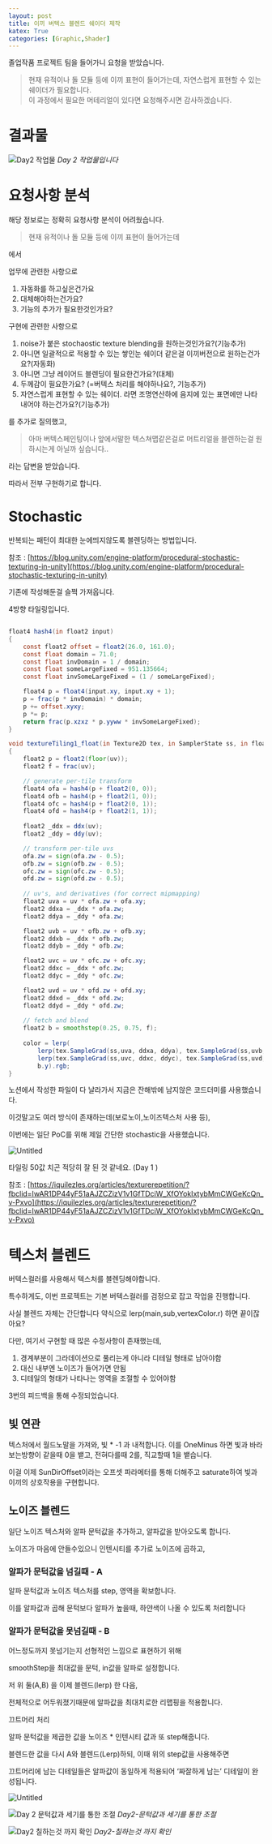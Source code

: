 ```yaml
---
layout: post
title: 이끼 버텍스 블렌드 쉐이더 제작
katex: True
categories: [Graphic,Shader]
---
```


졸업작품 프로젝트 팀을 들어가니 요청을 받았습니다.

> 현재 유적이나 돌 모듈 등에 이끼 표현이 들어가는데, 자연스럽게 표현할 수 있는 쉐이더가 필요합니다. <br/>이 과정에서 필요한 머테리얼이 있다면 요청해주시면 감사하겠습니다.
> 

# 결과물

![Day2 작업물](/assets/MosssVertexColorBlend/mossBlendPaint.gif)
*Day 2 작업물입니다*

# 요청사항 분석

해당 정보로는 정확히 요청사항 분석이 어려웠습니다.

> 현재 유적이나 돌 모듈 등에 이끼 표현이 들어가는데
> 

에서 

업무에 관련한 사항으로

1. 자동화를 하고싶은건가요
2. 대체해야하는건가요?
3. 기능의 추가가 필요한것인가요?

구현에 관련한 사항으로

1. noise가 붙은 stochaostic texture blending을 원하는것인가요?(기능추가)
2. 아니면 일괄적으로 적용할 수 있는 쌓인눈 쉐이더 같은걸 이끼버전으로 원하는건가요?(자동화)
3. 아니면 그냥 레이어드 블렌딩이 필요한건가요?(대체)
4. 두께감이 필요한가요? (=버텍스 처리를 해야하나요?, 기능추가)
5. 자연스럽게 표현할 수 있는 쉐이더. 라면 조명연산하에 음지에 있는 표면에만 나타내어야 하는건가요?(기능추가)

를 추가로 질의했고,

> 아마 버텍스페인팅이나 앞에서말한 텍스쳐맵같은걸로 머트리얼을 블렌하는걸 원하시는게 아닐까 싶습니다..
> 

라는 답변을 받았습니다.

따라서 전부 구현하기로 합니다.

# Stochastic

반복되는 패턴이 최대한 눈에띄지않도록 블렌딩하는 방법입니다.

참조 : [https://blog.unity.com/engine-platform/procedural-stochastic-texturing-in-unity](https://blog.unity.com/engine-platform/procedural-stochastic-texturing-in-unity)

기존에 작성해둔걸 슬쩍 가져옵니다.

4방향 타일링입니다.

```glsl

float4 hash4(in float2 input)
{
    const float2 offset = float2(26.0, 161.0);
    const float domain = 71.0;
    const float invDomain = 1 / domain;
    const float someLargeFixed = 951.135664;
    const float invSomeLargeFixed = (1 / someLargeFixed);

    float4 p = float4(input.xy, input.xy + 1);
    p = frac(p * invDomain) * domain;
    p += offset.xyxy;
    p *= p;
    return frac(p.xzxz * p.yyww * invSomeLargeFixed);
}

void textureTiling1_float(in Texture2D tex, in SamplerState ss, in float2 uv, out float3 color)
{
    float2 p = float2(floor(uv));
    float2 f = frac(uv);

    // generate per-tile transform
    float4 ofa = hash4(p + float2(0, 0));
    float4 ofb = hash4(p + float2(1, 0));
    float4 ofc = hash4(p + float2(0, 1));
    float4 ofd = hash4(p + float2(1, 1));
    
    float2 _ddx = ddx(uv);
    float2 _ddy = ddy(uv);

    // transform per-tile uvs
    ofa.zw = sign(ofa.zw - 0.5);
    ofb.zw = sign(ofb.zw - 0.5);
    ofc.zw = sign(ofc.zw - 0.5);
    ofd.zw = sign(ofd.zw - 0.5);
    
    // uv's, and derivatives (for correct mipmapping)
    float2 uva = uv * ofa.zw + ofa.xy;
    float2 ddxa = _ddx * ofa.zw;
    float2 ddya = _ddy * ofa.zw;

    float2 uvb = uv * ofb.zw + ofb.xy;
    float2 ddxb = _ddx * ofb.zw;
    float2 ddyb = _ddy * ofb.zw;

    float2 uvc = uv * ofc.zw + ofc.xy;
    float2 ddxc = _ddx * ofc.zw;
    float2 ddyc = _ddy * ofc.zw;

    float2 uvd = uv * ofd.zw + ofd.xy;
    float2 ddxd = _ddx * ofd.zw;
    float2 ddyd = _ddy * ofd.zw;
    
    // fetch and blend
    float2 b = smoothstep(0.25, 0.75, f);
    
    color = lerp(
        lerp(tex.SampleGrad(ss,uva, ddxa, ddya), tex.SampleGrad(ss,uvb, ddxb, ddyb), b.x),
        lerp(tex.SampleGrad(ss,uvc, ddxc, ddyc), tex.SampleGrad(ss,uvd, ddxd, ddyd), b.x),
        b.y).rgb;
}
```

노션에서 작성한 파일이 다 날라가서 지금은 잔해밖에 남지않은 코드더미를 사용했습니다.

이것말고도 여러 방식이 존재하는데(보로노이,노이즈텍스처 사용 등),

이번에는 일단 PoC를 위해 제일 간단한 stochastic을 사용했습니다.

![Untitled](/assets/MosssVertexColorBlend/Untitled.png)

타일링 50값 치곤 적당히 잘 된 것 같네요. (Day 1 )

참조 : [https://iquilezles.org/articles/texturerepetition/?fbclid=IwAR1DP44yF51aAJZCZizV1v1GfTDciW_XfOYokIxtybMmCWGeKcQn_v-Pxvo](https://iquilezles.org/articles/texturerepetition/?fbclid=IwAR1DP44yF51aAJZCZizV1v1GfTDciW_XfOYokIxtybMmCWGeKcQn_v-Pxvo)

# 텍스처 블렌드

버텍스컬러를 사용해서 텍스처를 블렌딩해야합니다.

특수하게도, 이번 프로젝트는 기본 버텍스컬러를 검정으로 잡고 작업을 진행합니다.

사실 블렌드 자체는 간단합니다 약식으로 lerp(main,sub,vertexColor.r) 하면 끝이잖아요?

다만, 여기서 구현할 때 많은 수정사항이 존재했는데,

1. 경계부분이 그라데이션으로 풀리는게 아니라 디테일 형태로 남아야함
2. 대신 내부엔 노이즈가 들어가면 안됨
3. 디테일의 형태가 나타나는 영역을 조절할 수 있어야함

3번의 피드백을 통해 수정되었습니다.

## 빛 연관

텍스처에서 월드노말을 가져와, 빛 * -1 과 내적합니다. 이를 OneMinus 하면 빛과 바라보는방향이 같을때 0을 뱉고, 전혀다를때 2를, 직교할때 1을 뱉습니다.

이걸 이제 SunDirOffset이라는 오프셋 파라메터를 통해 더해주고 saturate하여 빛과 이끼의 상호작용을 구현합니다. 

## 노이즈 블렌드

일단 노이즈 텍스처와 알파 문턱값을 추가하고, 알파값을 받아오도록 합니다.

노이즈가 마음에 안들수있으니 인텐시티를 추가로 노이즈에 곱하고,

### 알파가 문턱값을 넘길때 - A

알파 문턱값과 노이즈 텍스처를 step, 영역을 확보합니다.

이를 알파값과 곱해 문턱보다 알파가 높을때, 하얀색이 나올 수 있도록 처리합니다

### 알파가 문턱값을 못넘길때 - B

어느정도까지 못넘기는지 선형적인 느낌으로 표현하기 위해 

smoothStep을 최대값을 문턱, in값을 알파로 설정합니다. 

저 위 둘(A,B) 을 이제 블렌드(lerp) 한 다음, 

전체적으로 어두워졌기때문에 알파값을 최대치로한 리맵핑을 적용합니다.

끄트머리 처리

알파 문턱값을 제곱한 값을 노이즈 * 인텐시티 값과 또 step해줍니다.

블렌드한 값을 다시 A와 블렌드(Lerp)하되, 이때 위의 step값을 사용해주면 

끄트머리에 남는 디테일들은 알파값이 동일하게 적용되어 ‘짜잘하게 남는’ 디테일이 완성됩니다.

![Untitled](/assets/MosssVertexColorBlend/Untitled%201.png)

![Day 2 문턱값과 세기를 통한 조절 ](/assets/MosssVertexColorBlend/mossBlendparam.gif)
*Day2-문턱값과 세기를 통한 조절*

![Day2 칠하는것 까지 확인](/assets/MosssVertexColorBlend/mossBlendPaint.gif)
*Day2-칠하는것 까지 확인*